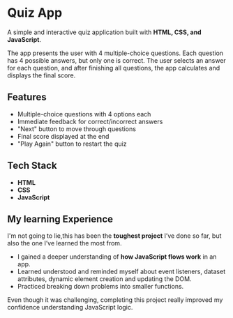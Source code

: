 # Quiz App

A simple and interactive quiz application built with **HTML, CSS, and JavaScript**.

The app presents the user with 4 multiple-choice questions. Each question has 4 possible answers, but only one is correct. The user selects an answer for each question, and after finishing all questions, the app calculates and displays the final score.

## Features
- Multiple-choice questions with 4 options each
- Immediate feedback for correct/incorrect answers
- "Next" button to move through questions
- Final score displayed at the end
- "Play Again" button to restart the quiz

## Tech Stack
- **HTML**
- **CSS**
- **JavaScript**

## My learning Experience
I'm not going to lie,this has been the **toughest project** I’ve done so far, but also the one I’ve learned the most from.
- I gained a deeper understanding of **how JavaScript flows work** in an app.
- Learned understood and reminded myself about event listeners, dataset attributes, dynamic element creation and updating the DOM.
- Practiced breaking down problems into smaller functions.

Even though it was challenging, completing this project really improved my confidence understanding JavaScript logic.




